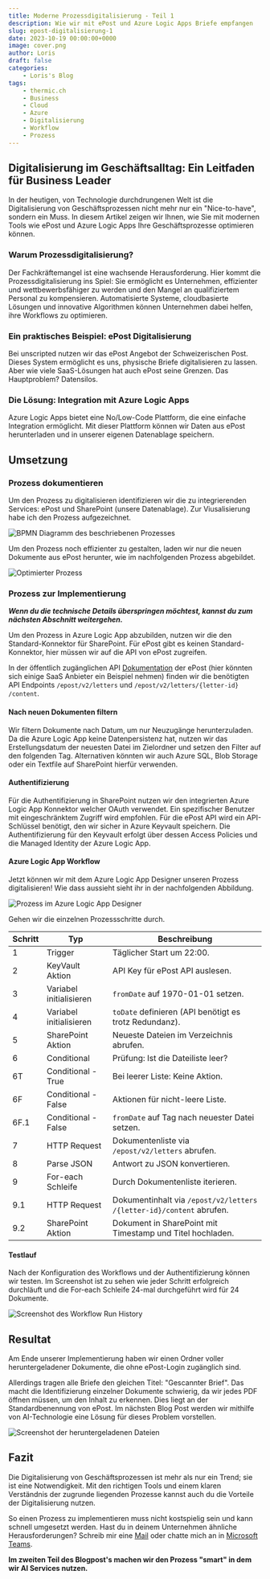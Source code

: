 ```yaml
---
title: Moderne Prozessdigitalisierung - Teil 1
description: Wie wir mit ePost und Azure Logic Apps Briefe empfangen
slug: epost-digitalisierung-1
date: 2023-10-19 00:00:00+0000
image: cover.png
author: Loris
draft: false
categories:
    - Loris's Blog
tags:
    - thermic.ch
    - Business
    - Cloud 
    - Azure
    - Digitalisierung
    - Workflow
    - Prozess   
---
```


## Digitalisierung im Geschäftsalltag: Ein Leitfaden für Business Leader

In der heutigen, von Technologie durchdrungenen Welt ist die Digitalisierung von Geschäftsprozessen nicht mehr nur ein "Nice-to-have", sondern ein Muss. In diesem Artikel zeigen wir Ihnen, wie Sie mit modernen Tools wie ePost und Azure Logic Apps Ihre Geschäftsprozesse optimieren können.

### Warum Prozessdigitalisierung?

Der Fachkräftemangel ist eine wachsende Herausforderung. Hier kommt die Prozessdigitalisierung ins Spiel: Sie ermöglicht es Unternehmen, effizienter und wettbewerbsfähiger zu werden und den Mangel an qualifiziertem Personal zu kompensieren. Automatisierte Systeme, cloudbasierte Lösungen und innovative Algorithmen können Unternehmen dabei helfen, ihre Workflows zu optimieren.

### Ein praktisches Beispiel: ePost Digitalisierung

Bei unscripted nutzen wir das ePost Angebot der Schweizerischen Post. Dieses System ermöglicht es uns, physische Briefe digitalisieren zu lassen. Aber wie viele SaaS-Lösungen hat auch ePost seine Grenzen. Das Hauptproblem? Datensilos.

### Die Lösung: Integration mit Azure Logic Apps

Azure Logic Apps bietet eine No/Low-Code Plattform, die eine einfache Integration ermöglicht. Mit dieser Plattform können wir Daten aus ePost herunterladen und in unserer eigenen Datenablage speichern. 

## Umsetzung

### Prozess dokumentieren

Um den Prozess zu digitalisieren identifizieren wir die zu integrierenden Services: ePost und SharePoint (unsere Datenablage). Zur Viusalisierung habe ich den Prozess aufgezeichnet.

![BPMN Diagramm des beschriebenen Prozesses](epost-prozess.png) 

Um den Prozess noch effizienter zu gestalten, laden wir nur die neuen Dokumente aus ePost herunter, wie im nachfolgenden Prozess abgebildet.

![Optimierter Prozess](epost-prozess-optimiert.png) 

### Prozess zur Implementierung

***Wenn du die technische Details überspringen möchtest, kannst du zum nächsten Abschnitt weitergehen.***

Um den Prozess in Azure Logic App abzubilden, nutzen wir die den Standard-Konnektor für SharePoint. Für ePost gibt es keinen Standard-Konnektor, hier müssen wir auf die API von ePost zugreifen.

In der öffentlich zugänglichen API [Dokumentation](https://api.klara.ch/docs#) der ePost (hier könnten sich einige SaaS Anbieter ein Beispiel nehmen) finden wir die benötigten API Endpoints `/epost/v2/letters` und `​/epost​/v2​/letters​/{letter-id}​/content`.

#### Nach neuen Dokumenten filtern

Wir filtern Dokumente nach Datum, um nur Neuzugänge herunterzuladen. Da die Azure Logic App keine Datenpersistenz hat, nutzen wir das Erstellungsdatum der neuesten Datei im Zielordner und setzen den Filter auf den folgenden Tag. Alternativen könnten wir auch Azure SQL, Blob Storage oder ein Textfile auf SharePoint hierfür verwenden.

#### Authentifizierung

Für die Authentifizierung in SharePoint nutzen wir den integrierten Azure Logic App Konnektor welcher OAuth verwendet. Ein spezifischer Benutzer mit eingeschränktem Zugriff wird empfohlen. Für die ePost API wird ein API-Schlüssel benötigt, den wir sicher in Azure Keyvault speichern. Die Authentifizierung für den Keyvault erfolgt über dessen Access Policies und die Managed Identity der Azure Logic App.

#### Azure Logic App Workflow

Jetzt können wir mit dem Azure Logic App Designer unseren Prozess digitalisieren! Wie dass aussieht sieht ihr in der nachfolgenden Abbildung.

![Prozess im Azure Logic App Designer](azure-app-logic-workflow.png) 

Gehen wir die einzelnen Prozessschritte durch.

|Schritt|Typ|Beschreibung|
|---|---|---|
|1|Trigger|Täglicher Start um 22:00.|
|2|KeyVault Aktion|API Key für ePost API auslesen.|
|3|Variabel initialisieren|`fromDate` auf 1970-01-01 setzen.|
|4|Variabel initialisieren|`toDate` definieren (API benötigt es trotz Redundanz).|
|5|SharePoint Aktion|Neueste Dateien im Verzeichnis abrufen.|
|6|Conditional|Prüfung: Ist die Dateiliste leer?|
|6T|Conditional - True|Bei leerer Liste: Keine Aktion.|
|6F|Conditional - False|Aktionen für nicht-leere Liste.|
|6F.1|Conditional - False|`fromDate` auf Tag nach neuester Datei setzen.|
|7|HTTP Request|Dokumentenliste via `/epost/v2/letters` abrufen.|
|8|Parse JSON|Antwort zu JSON konvertieren.|
|9|For-each Schleife|Durch Dokumentenliste iterieren.|
|9.1|HTTP Request|Dokumentinhalt via `/epost​/v2​/letters​/{letter-id}​/content` abrufen.|
|9.2|SharePoint Aktion|Dokument in SharePoint mit Timestamp und Titel hochladen.|

#### Testlauf

Nach der Konfiguration des Workflows und der Authentifizierung können wir testen.
Im Screenshot ist zu sehen wie jeder Schritt erfolgreich durchläuft und die For-each Schleife 24-mal durchgeführt wird für 24 Dokumente.

![Screenshot des Workflow Run History](epost-downloader-testlauf.png) 

## Resultat

Am Ende unserer Implementierung haben wir einen Ordner voller heruntergeladener Dokumente, die ohne ePost-Login zugänglich sind.

Allerdings tragen alle Briefe den gleichen Titel: "Gescannter Brief". Das macht die Identifizierung einzelner Dokumente schwierig, da wir jedes PDF öffnen müssen, um den Inhalt zu erkennen. Dies liegt an der Standardbenennung von ePost. Im nächsten Blog Post werden wir mithilfe von AI-Technologie eine Lösung für dieses Problem vorstellen.

![Screenshot der heruntergeladenen Dateien](epost-downloader-results.png) 

## Fazit

Die Digitalisierung von Geschäftsprozessen ist mehr als nur ein Trend; sie ist eine Notwendigkeit. Mit den richtigen Tools und einem klaren Verständnis der zugrunde liegenden Prozesse kannst auch du die Vorteile der Digitalisierung nutzen.

So einen Prozess zu implementieren muss nicht kostspielig sein und kann schnell umgesetzt werden. Hast du in deinem Unternehmen ähnliche Herausforderungen? Schreib mir eine [Mail](mailto:loris@unscripted.ch) oder chatte mich an in [Microsoft Teams](https://link.unscripted.ch/teamschat_l).

**Im zweiten Teil des Blogpost's machen wir den Prozess "smart" in dem wir AI Services nutzen.**



